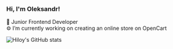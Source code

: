 ### Hi, I'm Oleksandr!

🧤 Junior Frontend Developer </br>
⚙️ I’m currently working on creating an online store on OpenCart

![Hiloy's GitHub stats](https://github-readme-stats.vercel.app/api?username=Hiloy&show_icons=true&theme=highcontrast)
